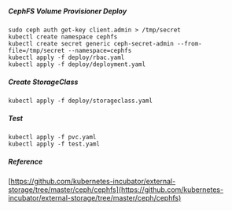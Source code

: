 ##### CephFS Volume Provisioner Deploy
```
sudo ceph auth get-key client.admin > /tmp/secret
kubectl create namespace cephfs
kubectl create secret generic ceph-secret-admin --from-file=/tmp/secret --namespace=cephfs
kubectl apply -f deploy/rbac.yaml
kubectl apply -f deploy/deployment.yaml
```

##### Create StorageClass
```
kubectl apply -f deploy/storageclass.yaml
```

##### Test
```
kubectl apply -f pvc.yaml
kubectl apply -f test.yaml
```

##### Reference
[https://github.com/kubernetes-incubator/external-storage/tree/master/ceph/cephfs](https://github.com/kubernetes-incubator/external-storage/tree/master/ceph/cephfs)

